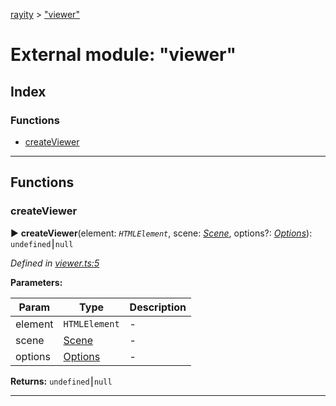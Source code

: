 [rayity](../README.md) > ["viewer"](../modules/_viewer_.md)



# External module: "viewer"

## Index

### Functions

* [createViewer](_viewer_.md#createviewer)



---
## Functions
<a id="createviewer"></a>

###  createViewer

► **createViewer**(element: *`HTMLElement`*, scene: *[Scene](../interfaces/_scene_.scene.md)*, options?: *[Options](../interfaces/_options_.options.md)*): `undefined`⎮`null`




*Defined in [viewer.ts:5](https://github.com/gribbet/rayity/blob/340dc71/src/viewer.ts#L5)*



**Parameters:**

| Param | Type | Description |
| ------ | ------ | ------ |
| element | `HTMLElement`   |  - |
| scene | [Scene](../interfaces/_scene_.scene.md)   |  - |
| options | [Options](../interfaces/_options_.options.md)   |  - |





**Returns:** `undefined`⎮`null`





___


